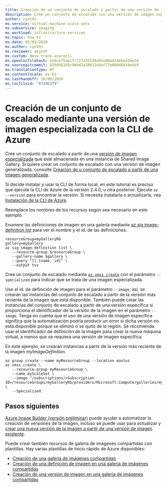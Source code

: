 ```yaml
---
title: Creación de un conjunto de escalado a partir de una versión de imagen especializada mediante la CLI de Azure
description: Cree un conjunto de escalado con una versión de imagen especializada en Shared Image Gallery mediante la CLI de Azure.
author: cynthn
ms.service: virtual-machine-scale-sets
ms.subservice: imaging
ms.workload: infrastructure-services
ms.topic: how-to
ms.date: 05/01/2020
ms.author: cynthn
ms.reviewer: akjosh
ms.custom: devx-track-azurecli
ms.openlocfilehash: e58cef5ae1fc727235539a91e80e424e6ed3be34
ms.sourcegitcommit: 829d951d5c90442a38012daaf77e86046018e5b9
ms.translationtype: HT
ms.contentlocale: es-ES
ms.lasthandoff: 10/09/2020
ms.locfileid: "87496379"
---
```

# <a name="create-a-scale-set-using-a-specialized-image-version-with-the-azure-cli"></a>Creación de un conjunto de escalado mediante una versión de imagen especializada con la CLI de Azure

Cree un conjunto de escalado a partir de una [versión de imagen especializada](../virtual-machines/linux/shared-image-galleries.md#generalized-and-specialized-images) que esté almacenada en una instancia de Shared Image Gallery. Si quiere crear un conjunto de escalado con una versión de imagen generalizada, consulte [Creación de u conjunto de escalado a partir de una imagen generalizada](instance-generalized-image-version-cli.md).

Si decide instalar y usar la CLI de forma local, en este tutorial es preciso que ejecute la CLI de Azure de la versión 2.4.0, u otra posterior. Ejecute `az --version` para encontrar la versión. Si necesita instalarla o actualizarla, vea [Instalación de la CLI de Azure]( /cli/azure/install-azure-cli).

Reemplace los nombres de los recursos según sea necesario en este ejemplo. 

Enumere las definiciones de imagen en una galería mediante [az sig image-definition list](/cli/azure/sig/image-definition#az-sig-image-definition-list) para ver el nombre y el id. de las definiciones.

```azurecli-interactive 
resourceGroup=myGalleryRG
gallery=myGallery
az sig image-definition list \
   --resource-group $resourceGroup \
   --gallery-name $gallery \
   --query "[].[name, id]" \
   --output tsv
```

Cree un conjunto de escalado mediante [`az vmss create`](/cli/azure/vmss#az-vmss-create) con el parámetro `--specialized` para indicar que se trata de una imagen especializada.

Use el id. de definición de imagen para el parámetro `--image`; así, se crearán las instancias del conjunto de escalado a partir de la versión más reciente de la imagen que está disponible. También puede crear las instancias del conjunto de escalado a partir de una versión específica si proporciona el identificador de la versión de la imagen en el parámetro `--image`. Tenga en cuenta que el uso de una versión de imagen específica significa que la automatización podría producir un error si dicha versión no está disponible porque se eliminó o se quitó de la región. Se recomienda usar el identificador de definición de la imagen para crear la nueva máquina virtual, a menos que se requiera una versión de imagen específica.

En este ejemplo, se crearán instancias a partir de la versión más reciente de la imagen *myImageDefinition*.

```azurecli
az group create --name myResourceGroup --location eastus
az vmss create \
   --resource-group myResourceGroup \
   --name myScaleSet \
   --image "/subscriptions/<Subscription ID>/resourceGroups/myGalleryRG/providers/Microsoft.Compute/galleries/myGallery/images/myImageDefinition" \
   --Specialized
```


## <a name="next-steps"></a>Pasos siguientes
[Azure Image Builder (versión preliminar)](../virtual-machines/linux/image-builder-overview.md) puede ayudar a automatizar la creación de versiones de la imagen, incluso se puede usar para actualizar y [crear una nueva versión de la imagen a partir de una versión de imagen existente](../virtual-machines/linux/image-builder-gallery-update-image-version.md). 

Puede crear también recursos de galería de imágenes compartidas con plantillas. Hay varias plantillas de Inicio rápido de Azure disponibles: 

- [Creación de una galería de imágenes compartidas](https://azure.microsoft.com/resources/templates/101-sig-create/)
- [Creación de una definición de imagen en una galería de imágenes compartidas](https://azure.microsoft.com/resources/templates/101-sig-image-definition-create/)
- [Creación de una versión de imagen en una galería de imágenes compartidas](https://azure.microsoft.com/resources/templates/101-sig-image-version-create/)
